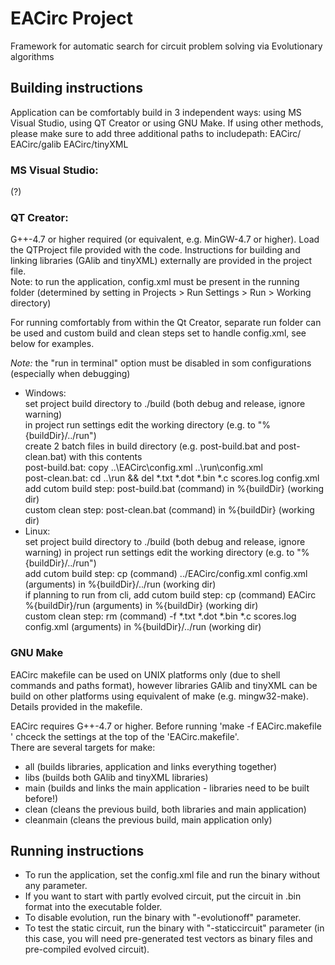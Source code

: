 # EACirc Project

Framework for automatic search for circuit problem solving via Evolutionary algorithms

## Building instructions

Application can be comfortably build in 3 independent ways: using MS Visual Studio, using QT Creator or using GNU Make. If using other methods, please make sure to add three additional paths to includepath: EACirc/ EACirc/galib EACirc/tinyXML

### MS Visual Studio:

(?)

### QT Creator:

G++-4.7 or higher required (or equivalent, e.g. MinGW-4.7 or higher). Load the QTProject file provided with the code. Instructions for building and linking libraries (GAlib and tinyXML) externally are provided in the project file.  
Note: to run the application, config.xml must be present in the running folder (determined by setting in Projects > Run Settings > Run > Working directory)

For running comfortably from within the Qt Creator, separate run folder can be used and custom build and clean steps set to handle config.xml, see below for examples.

_Note:_ the "run in terminal" option must be disabled in som configurations (especially when debugging)

* Windows:  
    set project build directory to ./build (both debug and release, ignore warning)  
    in project run settings edit the working directory (e.g. to "%{buildDir}/../run")  
    create 2 batch files in build directory (e.g. post-build.bat and post-clean.bat) with this contents  
    post-build.bat: copy ..\EACirc\config.xml ..\run\config.xml  
    post-clean.bat: cd ..\run && del *.txt *.dot *.bin *.c scores.log config.xml  
    add cutom build step: post-build.bat (command) in %{buildDir} (working dir)   
    custom clean step: post-clean.bat (command) in %{buildDir} (working dir)
* Linux:  
    set project build directory to ./build (both debug and release, ignore warning)
    in project run settings edit the working directory (e.g. to "%{buildDir}/../run")  
    add cutom build step: cp (command) ../EACirc/config.xml config.xml (arguments) in %{buildDir}/../run (working dir)  
    if planning to run from cli, add cutom build step: cp (command) EACirc %{buildDir}/run (arguments) in %{buildDir} (working dir)  
    custom clean step: rm (command) -f *.txt *.dot *.bin *.c scores.log config.xml (arguments) in %{buildDir}/../run (working dir)

### GNU Make

EACirc makefile can be used on UNIX platforms only (due to shell commands and paths format), however libraries GAlib and tinyXML can be build on other platforms using equivalent of make (e.g. mingw32-make). Details provided in the makefile.

EACirc requires G++-4.7 or higher. Before running 'make -f EACirc.makefile <target>' chceck the settings at the top of the 'EACirc.makefile'.  
There are several targets for make:

* all        (builds libraries, application and links everything together)
* libs       (builds both GAlib and tinyXML libraries)
* main       (builds and links the main application - libraries need to be built before!)
* clean      (cleans the previous build, both libraries and main application)
* cleanmain  (cleans the previous build, main application only)

## Running instructions

* To run the application, set the config.xml file and run the binary without any parameter.
* If you want to start with partly evolved circuit, put the circuit in .bin format into the executable folder.
* To disable evolution, run the binary with "-evolutionoff" parameter.
* To test the static circuit, run the binary with "-staticcircuit" parameter (in this case, you will need pre-generated test vectors as binary files and pre-compiled evolved circuit).
